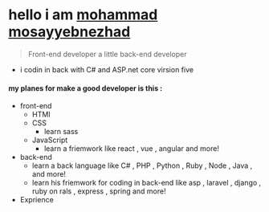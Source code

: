 # hello i am [mohammad mosayyebnezhad](https://mosayyebnezhad.ir/)
> Front-end developer
> a little back-end developer
- i codin in back with C# and ASP.net core virsion five
#### my planes for make a good developer is this :
- front-end
  - HTMl
  - CSS
    - learn sass
  - JavaScript
    - learn a friemwork like react , vue , angular and more!
- back-end
  - learn a back language like C# , PHP , Python , Ruby , Node , Java , and more!
  - learn his friemwork for coding in back-end like asp , laravel , django , ruby on rals , express , spring and more!
- Exprience
